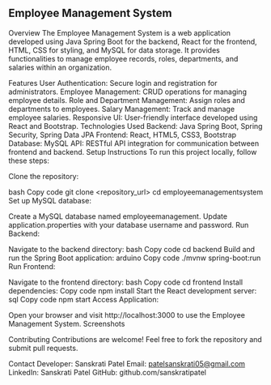 ## Employee Management System
Overview
The Employee Management System is a web application developed using Java Spring Boot for the backend, React for the frontend, HTML, CSS for styling, and MySQL for data storage. It provides functionalities to manage employee records, roles, departments, and salaries within an organization.

Features
User Authentication: Secure login and registration for administrators.
Employee Management: CRUD operations for managing employee details.
Role and Department Management: Assign roles and departments to employees.
Salary Management: Track and manage employee salaries.
Responsive UI: User-friendly interface developed using React and Bootstrap.
Technologies Used
Backend: Java Spring Boot, Spring Security, Spring Data JPA
Frontend: React, HTML5, CSS3, Bootstrap
Database: MySQL
API: RESTful API integration for communication between frontend and backend.
Setup Instructions
To run this project locally, follow these steps:

Clone the repository:

bash
Copy code
git clone <repository_url>
cd employeemanagementsystem
Set up MySQL database:

Create a MySQL database named employeemanagement.
Update application.properties with your database username and password.
Run Backend:

Navigate to the backend directory:
bash
Copy code
cd backend
Build and run the Spring Boot application:
arduino
Copy code
./mvnw spring-boot:run
Run Frontend:

Navigate to the frontend directory:
bash
Copy code
cd frontend
Install dependencies:
Copy code
npm install
Start the React development server:
sql
Copy code
npm start
Access Application:

Open your browser and visit http://localhost:3000 to use the Employee Management System.
Screenshots


Contributing
Contributions are welcome! Feel free to fork the repository and submit pull requests.

Contact
Developer: Sanskrati Patel
Email: patelsanskrati05@gmail.com
LinkedIn: Sanskrati Patel
GitHub: github.com/sanskratipatel
